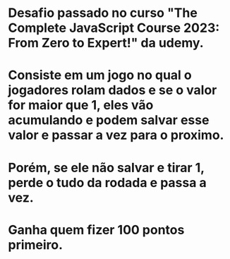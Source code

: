 # Desafio passado no curso "The Complete JavaScript Course 2023: From Zero to Expert!" da udemy.
# Consiste em um jogo no qual o jogadores rolam dados e se o valor for maior que 1, eles vão acumulando e podem salvar esse valor e passar a vez para o proximo.
# Porém, se ele não salvar e tirar 1, perde o tudo da rodada e passa a vez.
# Ganha quem fizer 100 pontos primeiro.

